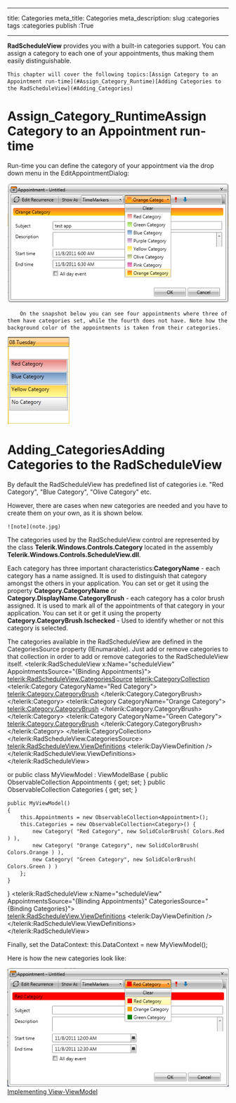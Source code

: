 ___
title: Categories
meta_title: Categories
meta_description: 
slug :categories
tags :categories
publish :True
___


__RadScheduleView__ provides you with a built-in categories support. You can assign a category to each one of your appointments, thus making them easily distinguishable.
	


	This chapter will cover the following topics:[Assign Category to an Appointment run-time](#Assign_Category_Runtime)[Adding Categories to the RadScheduleView](#Adding_Categories)

# Assign_Category_RuntimeAssign Category to an Appointment run-time

Run-time you can define the category of your appointment via the drop down menu in the EditAppointmentDialog:

![radscheduleview categories 01](../Media\radscheduleview_categories_01.png)


      	On the snapshot below you can see four appointments where three of them have categories set, while the fourth does not have. Note how the background color of the appointments is taken from their categories.
      	

![radscheduleview categories 02](../Media\radscheduleview_categories_02.png)

# Adding_CategoriesAdding Categories to the RadScheduleView

By default the RadScheduleView has predefined list of categories i.e. "Red Category", "Blue Category", "Olive Category" etc. 
      	

However, there are cases when new categories are needed and you have to create them on your own, as it is shown below.
      	
    ![note](note.jpg)
    	

The categories used by the RadScheduleView control are represented by the class __Telerik.Windows.Controls.Category__ located in the assembly __Telerik.Windows.Controls.ScheduleView.dll__.



Each category has three important characteristics:__CategoryName__ - each category has a name assigned. It is used to distinguish that category amongst the others in your application. You can set or get it using the property __Category.CategoryName__ or __Category.DisplayName__.__CategoryBrush__ - each category has a color brush assigned. It is used to mark all of the appointments of that category in your application. You can set it or get it using the property __Category.CategoryBrush__.__Ischecked__ - Used to identify whether or not this category is selected.

The categories available in the RadScheduleView are defined in the CategoriesSource property (IEnumarable). Just add or remove categories to that collection in order to add or remove categories to the RadScheduleView itself.
<telerik:RadScheduleView x:Name="scheduleView" AppointmentsSource="{Binding Appointments}">								
	<telerik:RadScheduleView.CategoriesSource>
		<telerik:CategoryCollection>
			<telerik:Category CategoryName="Red Category">
				<telerik:Category.CategoryBrush>
					<SolidColorBrush Color="Red"></SolidColorBrush>
				</telerik:Category.CategoryBrush>
			</telerik:Category>
			<telerik:Category CategoryName="Orange Category">
				<telerik:Category.CategoryBrush>
					<SolidColorBrush Color="Orange"></SolidColorBrush>
				</telerik:Category.CategoryBrush>
			</telerik:Category>
			<telerik:Category CategoryName="Green Category">
				<telerik:Category.CategoryBrush>
					<SolidColorBrush Color="Green"></SolidColorBrush>
				</telerik:Category.CategoryBrush>
			</telerik:Category>
		</telerik:CategoryCollection>
	</telerik:RadScheduleView.CategoriesSource>
	<telerik:RadScheduleView.ViewDefinitions>
		<telerik:DayViewDefinition />
	</telerik:RadScheduleView.ViewDefinitions>		
</telerik:RadScheduleView>

or
public class MyViewModel : ViewModelBase
{
	public ObservableCollection<Appointment> Appointments { get; set; }
	public ObservableCollection<Category> Categories { get; set; }

	public MyViewModel()
	{
		this.Appointments = new ObservableCollection<Appointment>();
		this.Categories = new ObservableCollection<Category>() {
			new Category( "Red Category", new SolidColorBrush( Colors.Red ) ),
			new Category( "Orange Category", new SolidColorBrush( Colors.Orange ) ),
			new Category( "Green Category", new SolidColorBrush( Colors.Green ) )
		};
	}
}
<telerik:RadScheduleView x:Name="scheduleView" 
					AppointmentsSource="{Binding Appointments}"
					CategoriesSource="{Binding Categories}">		
			<telerik:RadScheduleView.ViewDefinitions>
		<telerik:DayViewDefinition />
	</telerik:RadScheduleView.ViewDefinitions>		
</telerik:RadScheduleView>

Finally, set the DataContext:
this.DataContext = new MyViewModel();

Here is how the new categories look like:

![radscheduleview categories 03](../Media\radscheduleview_categories_03.png)[Implementing View-ViewModel ](http://radscheduleview-populating-with-data-implementing-view-model.md)
